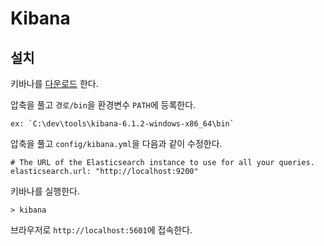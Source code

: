 # Kibana

## 설치

키바나를 [다운로드](https://www.elastic.co/downloads/kibana) 한다.

압축을 풀고 `경로/bin`을 환경변수 `PATH`에 등록한다.

    ex: `C:\dev\tools\kibana-6.1.2-windows-x86_64\bin`

압축을 풀고 `config/kibana.yml`을 다음과 같이 수정한다.

    # The URL of the Elasticsearch instance to use for all your queries.
    elasticsearch.url: "http://localhost:9200"

키바나를 실행한다.

    > kibana

브라우저로 `http://localhost:5601`에 접속한다.